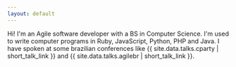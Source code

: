 ```yaml
---
layout: default
---
```


Hi! I'm an Agile software developer with a BS in Computer Science. I'm used
to write computer programs in Ruby, JavaScript, Python, PHP and Java. I have
spoken at some brazilian conferences like
{{ site.data.talks.cparty | short_talk_link }} and
{{ site.data.talks.agilebr | short_talk_link }}.


